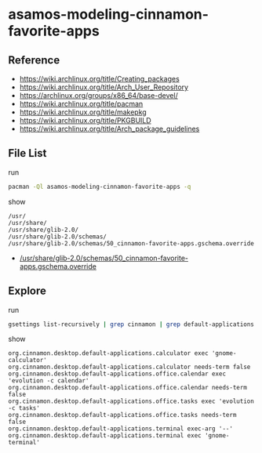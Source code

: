 
# asamos-modeling-cinnamon-favorite-apps


## Reference

* https://wiki.archlinux.org/title/Creating_packages
* https://wiki.archlinux.org/title/Arch_User_Repository
* https://archlinux.org/groups/x86_64/base-devel/
* https://wiki.archlinux.org/title/pacman
* https://wiki.archlinux.org/title/makepkg
* https://wiki.archlinux.org/title/PKGBUILD
* https://wiki.archlinux.org/title/Arch_package_guidelines


## File List

run

``` sh
pacman -Ql asamos-modeling-cinnamon-favorite-apps -q
```

show

```
/usr/
/usr/share/
/usr/share/glib-2.0/
/usr/share/glib-2.0/schemas/
/usr/share/glib-2.0/schemas/50_cinnamon-favorite-apps.gschema.override
```

* [/usr/share/glib-2.0/schemas/50_cinnamon-favorite-apps.gschema.override](asset/overlay/usr/share/glib-2.0/schemas/50_cinnamon-favorite-apps.gschema.override)



## Explore

run

``` sh
gsettings list-recursively | grep cinnamon | grep default-applications | sort
```

show

```
org.cinnamon.desktop.default-applications.calculator exec 'gnome-calculator'
org.cinnamon.desktop.default-applications.calculator needs-term false
org.cinnamon.desktop.default-applications.office.calendar exec 'evolution -c calendar'
org.cinnamon.desktop.default-applications.office.calendar needs-term false
org.cinnamon.desktop.default-applications.office.tasks exec 'evolution -c tasks'
org.cinnamon.desktop.default-applications.office.tasks needs-term false
org.cinnamon.desktop.default-applications.terminal exec-arg '--'
org.cinnamon.desktop.default-applications.terminal exec 'gnome-terminal'
```

